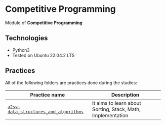# Competitive Programming

Module of **Competitive Programming**

## Technologies

* Python3
* Tested on Ubuntu 22.04.2 LTS

## Practices

All of the following folders are practices done during the studies:

| Practice name | Description |
| ------------ | ----------- |
| [`a2sv-data_structures_and_algorithms`](https://github.com/nazrawimedhin/Competitive-Programming/tree/master/a2sv-data_structures_and_algorithms) | It aims to learn about Sorting, Stack, Math, Implementation |
